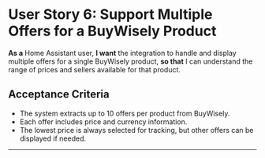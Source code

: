 # User Story 6: Support Multiple Offers for a BuyWisely Product

**As a** Home Assistant user,
**I want** the integration to handle and display multiple offers for a single BuyWisely product,
**so that** I can understand the range of prices and sellers available for that product.

## Acceptance Criteria
- The system extracts up to 10 offers per product from BuyWisely.
- Each offer includes price and currency information.
- The lowest price is always selected for tracking, but other offers can be displayed if needed.

---
